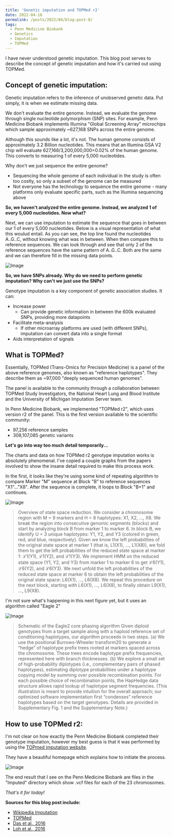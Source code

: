 ```yaml
---
title: 'Genetic imputation and TOPMed r2'
date: 2022-04-18
permalink: /posts/2022/04/blog-post-8/
tags:
  - Penn Medicine Biobank
  - Genetics
  - Imputation
  - TOPMed
---
```


I have never understood genetic imputation. This blog post serves to describe the concept of genetic imputation and how it's carried out using TOPMed.

Concept of genetic imputation:
------
Genetic imputation refers to the inference of unobserved genetic data. Put simply, it is when we estimate missing data.

We don't evaluate the entire genome. Instead, we evaluate the genome through single nucleotide polymorphism (SNP) sites. For example, Penn Medicine Biobank implements Illumina "Global Screening Array" microchips which sample approximately ~627,168 SNPs across the entire genome. 

Although this sounds like a lot, it's not. The human genome consists of approximately 3.2 Billion nucleotides. This means that an Illumina GSA V2 chip will evaluate 627,168/3,200,000,000=0.02% of the human genome. This converts to measuring 1 of every 5,000 nucleotides.

Why don't we just sequence the entire genome? 
- Sequencing the whole genome of each individual in the study is often too costly, so only a subset of the genome can be measured
- Not everyone has the technology to sequence the entire genome - many platforms only evaluate specific parts, such as the Illumina sequencing above

**So, we haven't analyzed the entire genome. Instead, we analyzed 1 of every 5,000 nucleotides. Now what?**

Next, we can use imputation to estimate the sequence that goes in between our 1 of every 5,000 nucleotides. Below is a visual representation of what this woulud entail. As you can see, the top line found the nucleotides A..G..C, without knowing what was in between. When then compare this to reference sequences. We can look through and see that only 2 of the reference sequences have the same pattern of A..G..C. Both are the same and we can therefore fill in the missing data points.  

![Image](https://oliver-clark.github.io/images/1567076168351.png)

**So, we have SNPs already. Why do we need to perform genetic imputation? Why can't we just use the SNPs?**

Genotype imputation is a key component of genetic association studies. It can:
- Increase power
  - Can provide genetic information in between the 600k evaluated SNPs, providing more datapoints
- Facilitate meta-analysis
  - If other microarray platforms are used (with different SNPs), imputation can convert data into a single format
- Aids interpretation of signals

What is TOPMed?
------

Essentially, TOPMed (Trans-Omics for Precision Medicine) is a panel of the above reference genomes, also known as "reference haplotypes". They describe them as ~97,000 "deeply sequenced human genomes".

The panel is available to the community through a collaboration between TOPMed Study Investigators, the National Heart Lung and Blood Institute and the University of Michigan Imputation Server team.

In Penn Medicine Biobank, we implemented "TOPMed r2", which uses version r2 of the panel. This is the first version available to the scientific community:

- 97,256 reference samples
- 308,107,085 genetic variants

**Let's go into way too much detail temporarily...**

The charts and data on how TOPMed r2 genotype imputation works is absolutely phenomenal. I've copied a couple graphs from the papers involved to show the insane detail required to make this process work.

In the first, it looks like they're using some kind of repeating algorithm to compare Marker "M" sequence at Block "B" to reference sequences "X1"..."X8". After the sequence is complete, it loops to Block "B+1" and continues.

![Image](https://oliver-clark.github.io/images/nihms-829356-f0001.jpg)

> Overview of state space reduction. We consider a chromosome region with M = 9 markers and H = 8 haplotypes: X1, X2, ..., X8. We break the region into consecutive genomic segments (blocks) and start by analyzing block B from marker 1 to marker 6. In block B, we identify U = 3 unique haplotypes: Y1, Y2, and Y3 (colored in green, red, and blue, respectively). Given we know the left probabilities of the original state space at marker 1 (that is, L1(X1), ..., L1(X8)), we fold them to get the left probabilities of the reduced state space at marker 1: ℒ1(Y1), ℒ1(Y2), and ℒ1(Y3). We implement HMM on the reduced state space (Y1, Y2, and Y3) from marker 1 to marker 6 to get ℒ6(Y1), ℒ6(Y2), and ℒ6(Y3). We next unfold the left probabilities of the reduced state space at marker 6 to obtain the left probabilities of the original state space: L6(X1), ..., L6(X8). We repeat this procedure on the next block, starting with L6(X1), ..., L6(X8), to finally obtain L9(X1), ..., L9(X8).

I'm not sure what's happening in this next figure yet, but it uses an algorithm called "Eagle 2"

![Image](https://oliver-clark.github.io/images/nihms-813751-f0001.jpg)

>Schematic of the Eagle2 core phasing algorithm
Given diploid genotypes from a target sample along with a haploid reference set of conditioning haplotypes, our algorithm proceeds in two steps. (a) We use the positional Burrows-Wheeler transform20 to generate a “hedge” of haplotype prefix trees rooted at markers spaced across the chromosome. These trees encode haplotype prefix frequencies, represented here with branch thicknesses. (b) We explore a small set of high-probability diplotypes (i.e., complementary pairs of phased haplotypes), estimating diplotype probabilities under a haplotype copying model by summing over possible recombination points. For each possible choice of recombination points, the HapHedge data structure allows rapid lookup of haplotype segment frequencies. (This illustration is meant to provide intuition for the overall approach; our optimized software implementation first “condenses” reference haplotypes based on the target genotypes. Details are provided in Supplementary Fig. 1 and the Supplementary Note.)

How to use TOPMed r2:
------
I'm not clear on how exactly the Penn Medicine Biobank completed their genotype imputation, however my best guess is that it was performed by using the [TOPmed imputation website](https://imputation.biodatacatalyst.nhlbi.nih.gov/#!). 

They have a beautiful homepage which explains how to initiate the process. 

![Image](https://oliver-clark.github.io/images/Screenshot_21.jpg)

The end result that I see on the Penn Medicine Biobank are files in the "Imputed" directory which show .vcf files for each of the 23 chromosomes.

_That's it for today!_

**Sources for this blog post include:**
- [Wikipedia Imputation](https://en.wikipedia.org/wiki/Imputation_(genetics))
- [TOPMed](https://imputation.biodatacatalyst.nhlbi.nih.gov/#!pages/about)
- [Das et al., 2016](https://www.ncbi.nlm.nih.gov/pmc/articles/PMC5157836/)
- [Loh et al., 2016](https://www.ncbi.nlm.nih.gov/pmc/articles/PMC5096458/)
